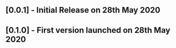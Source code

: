 ## [0.0.1] - Initial Release on 28th May 2020
## [0.1.0] - First version launched  on 28th May 2020
